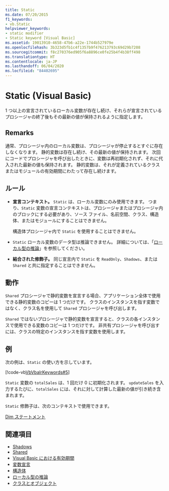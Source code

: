 ```yaml
---
title: Static
ms.date: 07/20/2015
f1_keywords:
- vb.Static
helpviewer_keywords:
- static modifier
- Static keyword [Visual Basic]
ms.assetid: 19013910-4658-47b6-a22e-1744b527979e
ms.openlocfilehash: 3b323d5fb1c4f1357b9f476213793c69d29b7208
ms.sourcegitcommit: f8c270376ed905f6a8896ce0fe25b4f4b38ff498
ms.translationtype: HT
ms.contentlocale: ja-JP
ms.lasthandoff: 06/04/2020
ms.locfileid: "84402695"
---
```

# <a name="static-visual-basic"></a>Static (Visual Basic)
1 つ以上の宣言されているローカル変数が存在し続け、それらが宣言されているプロシージャの終了後もその最新の値が保持されるように指定します。  
  
## <a name="remarks"></a>Remarks  
 通常、プロシージャ内のローカル変数は、プロシージャが停止するとすぐに存在しなくなります。 静的変数は存在し続け、その最新の値が保持されます。 次回にコードでプロシージャを呼び出したときに、変数は再初期化されず、それに代入された最新の値も保持されます。 静的変数は、それが定義されているクラスまたはモジュールの有効期間にわたって存在し続けます。  
  
## <a name="rules"></a>ルール  
  
- **宣言コンテキスト。** `Static` は、ローカル変数にのみ使用できます。 つまり、`Static` 変数の宣言コンテキストは、プロシージャまたはプロシージャ内のブロックにする必要があり、ソース ファイル、名前空間、クラス、構造体、またはモジュールにすることはできません。  
  
     構造体プロシージャ内で `Static` を使用することはできません。  
  
- `Static` ローカル変数のデータ型は推論できません。 詳細については、「[ローカル型の推論](../../programming-guide/language-features/variables/local-type-inference.md)」を参照してください。  
  
- **結合された修飾子。** 同じ宣言内で `Static` を `ReadOnly`、`Shadows`、または `Shared` と共に指定することはできません。  
  
## <a name="behavior"></a>動作  
 `Shared` プロシージャで静的変数を宣言する場合、アプリケーション全体で使用できる静的変数のコピーは 1 つだけです。 クラスのインスタンスを指す変数ではなく、クラス名を使用して `Shared` プロシージャを呼び出します。  
  
 `Shared` ではないプロシージャで静的変数を宣言すると、クラスの各インスタンスで使用できる変数のコピーは 1 つだけです。 非共有プロシージャを呼び出すには、クラスの特定のインスタンスを指す変数を使用します。  
  
## <a name="example"></a>例  
 次の例は、`Static` の使い方を示しています。  
  
 [!code-vb[VbVbalrKeywords#5](~/samples/snippets/visualbasic/VS_Snippets_VBCSharp/VbVbalrKeywords/VB/Class1.vb#5)]  
  
 `Static` 変数の `totalSales` は、1 回だけ 0 に初期化されます。 `updateSales` を入力するたびに、`totalSales` には、それに対して計算した最新の値が引き続き含まれます。  
  
 `Static` 修飾子は、次のコンテキストで使用できます。  
  
 [Dim ステートメント](../statements/dim-statement.md)  
  
## <a name="see-also"></a>関連項目

- [Shadows](shadows.md)
- [Shared](shared.md)
- [Visual Basic における有効期間](../../programming-guide/language-features/declared-elements/lifetime.md)
- [変数宣言](../../programming-guide/language-features/variables/variable-declaration.md)
- [構造体](../../programming-guide/language-features/data-types/structures.md)
- [ローカル型の推論](../../programming-guide/language-features/variables/local-type-inference.md)
- [クラスとオブジェクト](../../programming-guide/language-features/objects-and-classes/index.md)
